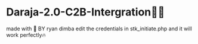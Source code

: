 # Daraja-2.0-C2B-Intergration👨‍💻
made with 💖 BY ryan dimba 
edit the credentials in stk_initiate.php and it will work perfectly🔥
